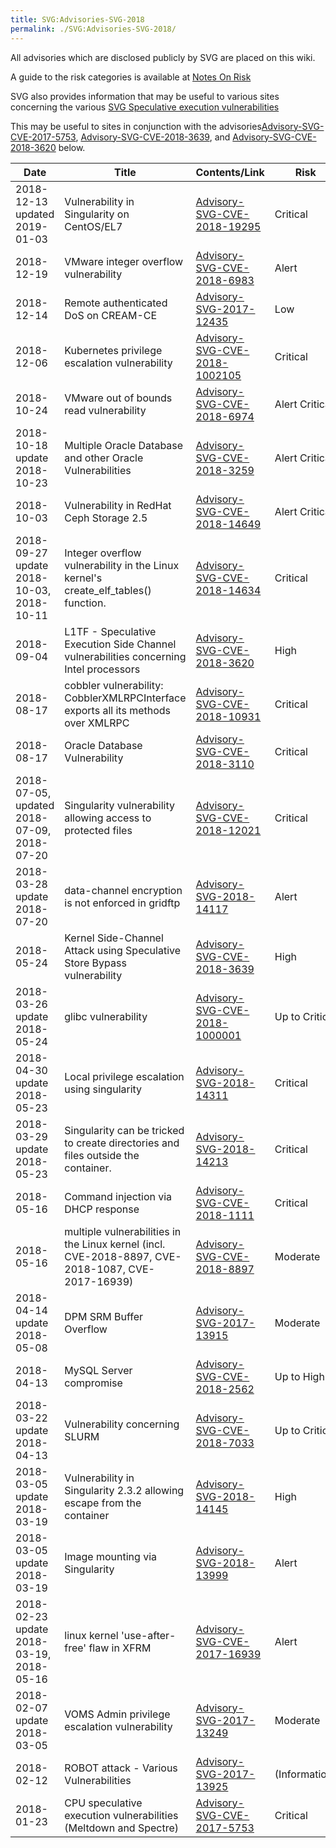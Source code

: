 ```yaml
---
title: SVG:Advisories-SVG-2018
permalink: ./SVG:Advisories-SVG-2018/
---
```


All advisories which are disclosed publicly by SVG are placed on this wiki.

A guide to the risk categories is available at
[Notes On Risk](https://wiki.egi.eu/wiki/SVG:Notes_On_Risk)

SVG also provides information that may be useful to various sites concerning the
various
[SVG Speculative execution vulnerabilities](https://wiki.egi.eu/wiki/SVG:Speculative_Execution_Vulnerabilities)

This may be useful to sites in conjunction with the
advisories[Advisory-SVG-CVE-2017-5753](./SVG:Advisory-SVG-CVE-2017-5753.md),
[Advisory-SVG-CVE-2018-3639](./SVG:Advisory-SVG-CVE-2018-3639.md), and
[Advisory-SVG-CVE-2018-3620](./SVG:Advisory-SVG-CVE-2018-3620.md) below.

| Date                                       | Title                                                                                             | Contents/Link                                                                | Risk           | Status  |
| ------------------------------------------ | ------------------------------------------------------------------------------------------------- | ---------------------------------------------------------------------------- | -------------- | ------- |
| 2018-12-13 updated 2019-01-03              | Vulnerability in Singularity on CentOS/EL7                                                        | [Advisory-SVG-CVE-2018-19295](./2018/SVG:Advisory-SVG-CVE-2018-19295.md)     | Critical       | Fixed   |
| 2018-12-19                                 | VMware integer overflow vulnerability                                                             | [Advisory-SVG-CVE-2018-6983](./2018/SVG:Advisory-SVG-CVE-2018-6983.md)       | Alert          | Fixed   |
| 2018-12-14                                 | Remote authenticated DoS on CREAM-CE                                                              | [Advisory-SVG-2017-12435](./2017/SVG:Advisory-SVG-2017-12435.md)             | Low            | Fixed   |
| 2018-12-06                                 | Kubernetes privilege escalation vulnerability                                                     | [Advisory-SVG-CVE-2018-1002105](./2018/SVG:Advisory-SVG-CVE-2018-1002105.md) | Critical       | Fixed   |
| 2018-10-24                                 | VMware out of bounds read vulnerability                                                           | [Advisory-SVG-CVE-2018-6974](./2018/SVG:Advisory-SVG-CVE-2018-6974.md)       | Alert Critical | Fixed   |
| 2018-10-18 update 2018-10-23               | Multiple Oracle Database and other Oracle Vulnerabilities                                         | [Advisory-SVG-CVE-2018-3259](./2018/SVG:Advisory-SVG-CVE-2018-3259.md)       | Alert Critical | Fixed   |
| 2018-10-03                                 | Vulnerability in RedHat Ceph Storage 2.5                                                          | [Advisory-SVG-CVE-2018-14649](./2018/SVG:Advisory-SVG-CVE-2018-14649.md)     | Alert Critical | Fixed   |
| 2018-09-27 update 2018-10-03, 2018-10-11   | Integer overflow vulnerability in the Linux kernel's create_elf_tables() function.                | [Advisory-SVG-CVE-2018-14634](./2018/SVG:Advisory-SVG-CVE-2018-14634.md)     | Critical       | Fixed   |
| 2018-09-04                                 | L1TF - Speculative Execution Side Channel vulnerabilities concerning Intel processors             | [Advisory-SVG-CVE-2018-3620](./2018/SVG:Advisory-SVG-CVE-2018-3620.md)       | High           | Fixed   |
| 2018-08-17                                 | cobbler vulnerability: CobblerXMLRPCInterface exports all its methods over XMLRPC                 | [Advisory-SVG-CVE-2018-10931](./2018/SVG:Advisory-SVG-CVE-2018-10931.md)     | Critical       | Fixed   |
| 2018-08-17                                 | Oracle Database Vulnerability                                                                     | [Advisory-SVG-CVE-2018-3110](./2018/SVG:Advisory-SVG-CVE-2018-3110.md)       | Critical       | Fixed   |
| 2018-07-05, updated 2018-07-09, 2018-07-20 | Singularity vulnerability allowing access to protected files                                      | [Advisory-SVG-CVE-2018-12021](./2018/SVG:Advisory-SVG-CVE-2018-12021.md)     | Critical       | Fixed   |
| 2018-03-28 update 2018-07-20               | data-channel encryption is not enforced in gridftp                                                | [Advisory-SVG-2018-14117](./2018/SVG:Advisory-SVG-2018-14117.md)             | Alert          |         |
| 2018-05-24                                 | Kernel Side-Channel Attack using Speculative Store Bypass vulnerability                           | [Advisory-SVG-CVE-2018-3639](./2018/SVG:Advisory-SVG-CVE-2018-3639.md)       | High           | Fixed   |
| 2018-03-26 update 2018-05-24               | glibc vulnerability                                                                               | [Advisory-SVG-CVE-2018-1000001](./2018/SVG:Advisory-SVG-CVE-2018-1000001.md) | Up to Critical | Fixed   |
| 2018-04-30 update 2018-05-23               | Local privilege escalation using singularity                                                      | [Advisory-SVG-2018-14311](./2018/SVG:Advisory-SVG-2018-14311.md)             | Critical       | Fixed   |
| 2018-03-29 update 2018-05-23               | Singularity can be tricked to create directories and files outside the container.                 | [Advisory-SVG-2018-14213](./2018/SVG:Advisory-SVG-2018-14213.md)             | Critical       | Fixed   |
| 2018-05-16                                 | Command injection via DHCP response                                                               | [Advisory-SVG-CVE-2018-1111](./2018/SVG:Advisory-SVG-CVE-2018-1111.md)       | Critical       | Fixed   |
| 2018-05-16                                 | multiple vulnerabilities in the Linux kernel (incl. CVE-2018-8897, CVE-2018-1087, CVE-2017-16939) | [Advisory-SVG-CVE-2018-8897](./2018/SVG:Advisory-SVG-CVE-2018-8897.md)       | Moderate       | Fixed   |
| 2018-04-14 update 2018-05-08               | DPM SRM Buffer Overflow                                                                           | [Advisory-SVG-2017-13915](./2017/SVG:Advisory-SVG-2017-13915.md)             | Moderate       | Fixed   |
| 2018-04-13                                 | MySQL Server compromise                                                                           | [Advisory-SVG-CVE-2018-2562](./2018/SVG:Advisory-SVG-CVE-2018-2562.md)       | Up to High     |         |
| 2018-03-22 update 2018-04-13               | Vulnerability concerning SLURM                                                                    | [Advisory-SVG-CVE-2018-7033](./2018/SVG:Advisory-SVG-CVE-2018-7033.md)       | Up to Critical | Fixed   |
| 2018-03-05 update 2018-03-19               | Vulnerability in Singularity 2.3.2 allowing escape from the container                             | [Advisory-SVG-2018-14145](./2018/SVG:Advisory-SVG-2018-14145.md)             | High           | Fixed   |
| 2018-03-05 update 2018-03-19               | Image mounting via Singularity                                                                    | [Advisory-SVG-2018-13999](./2018/SVG:Advisory-SVG-2018-13999.md)             | Alert          |         |
| 2018-02-23 update 2018-03-19, 2018-05-16   | linux kernel 'use-after-free' flaw in XFRM                                                        | [Advisory-SVG-CVE-2017-16939](./2017/SVG:Advisory-SVG-CVE-2017-16939.md)     | Alert          |         |
| 2018-02-07 update 2018-03-05               | VOMS Admin privilege escalation vulnerability                                                     | [Advisory-SVG-2017-13249](./2017/SVG:Advisory-SVG-2017-13249.md)             | Moderate       | Fixed   |
| 2018-02-12                                 | ROBOT attack - Various Vulnerabilities                                                            | [Advisory-SVG-2017-13925](./2017/SVG:Advisory-SVG-2017-13925.md)             | (Information)  |         |
| 2018-01-23                                 | CPU speculative execution vulnerabilities (Meltdown and Spectre)                                  | [Advisory-SVG-CVE-2017-5753](./2017/SVG:Advisory-SVG-CVE-2017-5753.md)       | Critical       | Ongoing |

